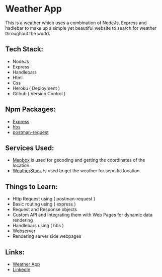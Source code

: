 # Weather App
This is a weather which uses a combination of NodeJs, Express and hadlebar to make up a simple yet beautiful website to search for weather throughout the world.

## Tech Stack:
- NodeJs
- Express
- Handlebars
- Html
- Css
- Heroku ( Deployment )
- Github ( Version Control )

## Npm Packages:
- [Express](https://www.npmjs.com/package/express)
- [hbs](https://www.npmjs.com/package/hbs)
- [postman-request](https://www.npmjs.com/package/postman-request)

## Services Used:
- [Mapbox](https://www.mapbox.com/) is used for gecoding and getting the coordinates of the location.
- [WeatherStack](https://weatherstack.com/) is used to get the weather for sepcific location.

## Things to Learn:
- Http Request using ( postman-request )
- Basic routing using ( express )
- Request and Response objects
- Custom API and Integrating them with Web Pages for dynamic data rendering
- Handlebars using ( hbs )
- Webserver
- Rendering server side webpages

## Links:
- [Weather App](https://wshine.herokuapp.com/)
- [LinkedIn](https://www.linkedin.com/in/vikas-kumar-6564a7185/)